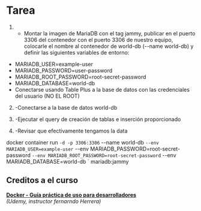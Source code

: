 # Tarea

1. - Montar la imagen de MariaDB con el tag jammy, publicar en el puerto 3306 del contenedor con el puerto 3306 de nuestro equipo, colocarle el nombre al contenedor de world-db (--name world-db) y definir las siguientes variables de entorno:

- MARIADB_USER=example-user
- MARIADB_PASSWORD=user-password
- MARIADB_ROOT_PASSWORD=root-secret-password
- MARIADB_DATABASE=world-db
- Conectarse usando Table Plus a la base de datos con las credenciales del usuario (NO EL ROOT)

2. -Conectarse a la base de datos world-db

3. -Ejecutar el query de creación de tablas e inserción proporcionado

4. -Revisar que efectivamente tengamos la data



docker container run `
  -d -p 3306:3306 `
  --name world-db `
  --env MARIADB_USER=example-user `
  --env MARIADB_PASSWORD=root-secret-password `
  --env MARIADB_ROOT_PASSWORD=root-secret-password `
  --env MARIADB_DATABASE=world-db `
  mariadb:jammy




  ## Creditos a el curso
**[Docker - Guía práctica de uso para desarrolladores](https://www.udemy.com/course/docker-guia-practica/)**  
*(Udemy, instructor fernarndo Herrera)*
